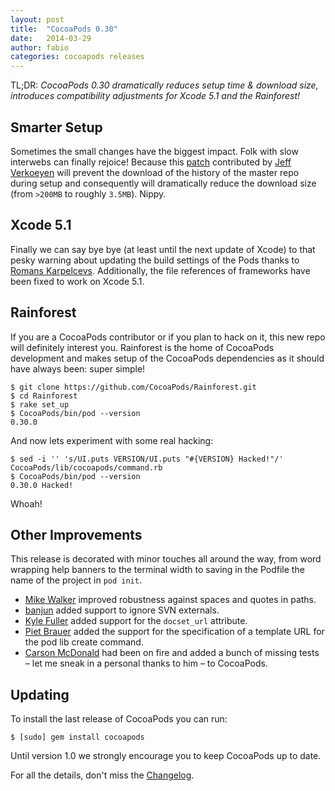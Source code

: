 ```yaml
---
layout: post
title:  "CocoaPods 0.30"
date:   2014-03-29
author: fabio
categories: cocoapods releases
---
```


TL;DR: _CocoaPods 0.30 dramatically reduces setup time & download size, introduces compatibility adjustments for Xcode 5.1 and the Rainforest!_

<!-- more -->

## Smarter Setup

Sometimes the small changes have the biggest impact. Folk with slow interwebs can finally rejoice! Because this [patch](https://github.com/CocoaPods/CocoaPods/pull/1803/files#diff-5b25375a43a40f866bc3d26e7227d581L37) contributed by [Jeff Verkoeyen](https://github.com/jverkoey) will prevent the download of the history of the master repo during setup and consequently will dramatically reduce the download size (from `>200MB` to roughly `3.5MB`). Nippy.


## Xcode 5.1

Finally we can say bye bye (at least until the next update of Xcode) to that pesky warning about updating the build settings of the Pods thanks to [Romans Karpelcevs](https://github.com/coverback). Additionally, the file references of frameworks have been fixed to work on Xcode 5.1.


## Rainforest

If you are a CocoaPods contributor or if you plan to hack on it, this new repo will definitely interest you. Rainforest is the home of CocoaPods development and makes setup of the CocoaPods dependencies as it should have always been: super simple!

```
$ git clone https://github.com/CocoaPods/Rainforest.git
$ cd Rainforest
$ rake set_up
$ CocoaPods/bin/pod --version
0.30.0
```

And now lets experiment with some real hacking:

```
$ sed -i '' 's/UI.puts VERSION/UI.puts "#{VERSION} Hacked!"/' CocoaPods/lib/cocoapods/command.rb
$ CocoaPods/bin/pod --version
0.30.0 Hacked!
```

Whoah!

## Other Improvements

This release is decorated with minor touches all around the way, from word wrapping help banners to the terminal width to saving in the Podfile the name of the project in `pod init`.

- [Mike Walker](https://github.com/lazerwalker) improved robustness against spaces and quotes in paths.
- [banjun](https://github.com/banjun) added support to ignore SVN externals.
- [Kyle Fuller](https://github.com/kylef) added support for the `docset_url` attribute.
- [Piet Brauer](https://github.com/pietbrauer) added the support for the specification of a template URL for the pod lib create command.
- [Carson McDonald](https://github.com/carsonmcdonald) had been on fire and added a bunch of missing tests – let me sneak in a personal thanks to him – to CocoaPods.


## Updating

To install the last release of CocoaPods you can run:

```
$ [sudo] gem install cocoapods
```

Until version 1.0 we strongly encourage you to keep CocoaPods up to date.

For all the details, don't miss the
[Changelog](https://github.com/CocoaPods/CocoaPods/blob/master/CHANGELOG.md).

